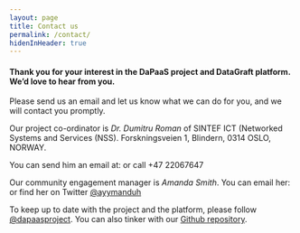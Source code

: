 ```yaml
---
layout: page
title: Contact us
permalink: /contact/
hidenInHeader: true
---
```


<script>
function writeRznvy(text) {
    document.write(text.replace(/[a-zA-Z]/g, function(c){return String.fromCharCode((c<='Z'?90:122)>=(c=c.charCodeAt(0)+13)?c:c-26);}));
}
</script>

#### Thank you for your interest in the DaPaaS project and DataGraft platform. We’d love to hear from you.

Please send us an email and let us know what we can do for you, and we will contact you promptly.

Our project co-ordinator is *Dr. Dumitru Roman* of SINTEF ICT (Networked Systems and Services (NSS).
Forskningsveien 1, Blindern, 0314 OSLO, NORWAY.

<p>
You can send him an email at: <script>writeRznvy('<n uers="znvygb:Qhzvgeh.Ebzna@fvagrs.ab">Qhzvgeh.Ebzna@fvagrs.ab</n>')</script> or call +47 22067647
</p>

<p>
Our community engagement manager is <em>Amanda Smith</em>. You can email her: <script>writeRznvy('<n uers="znvygb:nznaqn@gurbqv.bet">nznaqn@gurbqv.bet</n>')</script> or find her on Twitter <a href="https://twitter.com/ayymanduh">@ayymanduh</a>
</p>

To keep up to date with the project and the platform, please follow [@dapaasproject](http://twitter.com/dapaasproject). You can also tinker with our [Github repository](https://github.com/dapaas).
